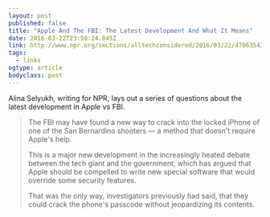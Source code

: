 ```yaml
---
layout: post 
published: false 
title: "Apple And The FBI: The Latest Development And What It Means" 
date: 2016-03-22T23:50:24.845Z 
link: http://www.npr.org/sections/alltechconsidered/2016/03/22/470635439/the-delay-in-the-fbis-clash-with-apple-what-does-it-mean?utm_source=loopinsight.com&utm_medium=referral&utm_campaign=Feed%3A+loopinsight%2FKqJb+(The+Loop)&utm_content=FeedBurner 
tags:
  - links
ogtype: article 
bodyclass: post 
---
```


Alina Selyukh, writing for NPR, lays out a series of questions about the latest development in Apple vs FBI.

> The FBI may have found a new way to crack into the locked iPhone of one of the San Bernardino shooters — a method that doesn't require Apple's help.
> 
> This is a major new development in the increasingly heated debate between the tech giant and the government, which has argued that Apple should be compelled to write new special software that would override some security features.
> 
> That was the only way, investigators previously had said, that they could crack the phone's passcode without jeopardizing its contents.